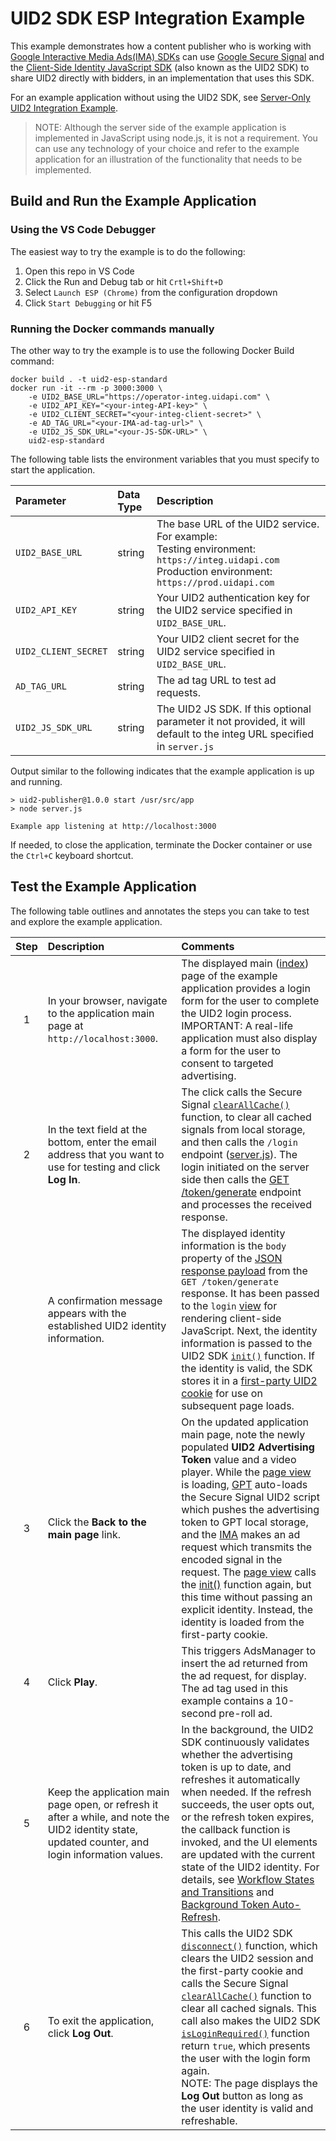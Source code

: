 # UID2 SDK ESP Integration Example

This example demonstrates how a content publisher who is working with [Google Interactive Media Ads(IMA) SDKs](https://developers.google.com/interactive-media-ads/docs/sdks/html5/client-side) can use [Google Secure Signal](https://support.google.com/admanager/answer/10488752) and the [Client-Side Identity JavaScript SDK](https://github.com/IABTechLab/uid2docs/blob/main/api/v2/sdks/client-side-identity.md) (also known as the UID2 SDK) to share UID2 directly with bidders, in an implementation that uses this SDK.

For an example application without using the UID2 SDK, see [Server-Only UID2 Integration Example](../server_only/README.md).

> NOTE: Although the server side of the example application is implemented in JavaScript using node.js, it is not a requirement. You can use any technology of your choice and refer to the example application for an illustration of the functionality that needs to be implemented.

## Build and Run the Example Application

### Using the VS Code Debugger

The easiest way to try the example is to do the following:
1. Open this repo in VS Code
1. Click the Run and Debug tab or hit `Crtl+Shift+D`
1. Select `Launch ESP (Chrome)` from the configuration dropdown
1. Click `Start Debugging` or hit F5

### Running the Docker commands manually

The other way to try the example is to use the following Docker Build command:

```
docker build . -t uid2-esp-standard
docker run -it --rm -p 3000:3000 \
    -e UID2_BASE_URL="https://operator-integ.uidapi.com" \
    -e UID2_API_KEY="<your-integ-API-key>" \
    -e UID2_CLIENT_SECRET="<your-integ-client-secret>" \
    -e AD_TAG_URL="<your-IMA-ad-tag-url>" \
    -e UID2_JS_SDK_URL="<your-JS-SDK-URL>" \
    uid2-esp-standard
```

The following table lists the environment variables that you must specify to start the application.

| Parameter            | Data Type | Description                                                                                                                                              |
| :------------------- | :-------- | :------------------------------------------------------------------------------------------------------------------------------------------------------- |
| `UID2_BASE_URL`      | string    | The base URL of the UID2 service. For example:</br>Testing environment: `https://integ.uidapi.com`<br/>Production environment: `https://prod.uidapi.com` |
| `UID2_API_KEY`       | string    | Your UID2 authentication key for the UID2 service specified in `UID2_BASE_URL`.                                                                          |
| `UID2_CLIENT_SECRET` | string    | Your UID2 client secret for the UID2 service specified in `UID2_BASE_URL`.                                                                               |
| `AD_TAG_URL`         | string    | The ad tag URL to test ad requests.                                                                                                                      |
| `UID2_JS_SDK_URL`    | string    | The UID2 JS SDK. If this optional parameter it not provided, it will default to the integ URL specified in `server.js`                                                                                                                      |

Output similar to the following indicates that the example application is up and running.

```
> uid2-publisher@1.0.0 start /usr/src/app
> node server.js

Example app listening at http://localhost:3000
```

If needed, to close the application, terminate the Docker container or use the `Ctrl+C` keyboard shortcut.

## Test the Example Application

The following table outlines and annotates the steps you can take to test and explore the example application.

| Step | Description                                                                                                                                        | Comments                                                                                                                                                                                                                                                                                                                                                                                                                                                                                                                                                                                                                                                                                                                                                                                                                |
| :--: | :------------------------------------------------------------------------------------------------------------------------------------------------- | :---------------------------------------------------------------------------------------------------------------------------------------------------------------------------------------------------------------------------------------------------------------------------------------------------------------------------------------------------------------------------------------------------------------------------------------------------------------------------------------------------------------------------------------------------------------------------------------------------------------------------------------------------------------------------------------------------------------------------------------------------------------------------------------------------------------------- |
|  1   | In your browser, navigate to the application main page at `http://localhost:3000`.                                                                 | The displayed main ([index](views/index.html)) page of the example application provides a login form for the user to complete the UID2 login process.</br>IMPORTANT: A real-life application must also display a form for the user to consent to targeted advertising.                                                                                                                                                                                                                                                                                                                                                                                                                                                                                                                                                  |
|  2   | In the text field at the bottom, enter the email address that you want to use for testing and click **Log In**.                                    | The click calls the Secure Signal [`clearAllCache()`](https://developers.google.com/publisher-tag/reference#googletag.secureSignals.SecureSignalProvidersArray_clearAllCache) function, to clear all cached signals from local storage, and then calls the `/login` endpoint ([server.js](server.js)). The login initiated on the server side then calls the [GET /token/generate](https://github.com/IABTechLab/uid2docs/blob/main/api/v1/endpoints/get-token-generate.md#response-format) endpoint and processes the received response.                                                                                                                                                                                                                                                                               |
|      | A confirmation message appears with the established UID2 identity information.                                                                     | The displayed identity information is the `body` property of the [JSON response payload](https://github.com/IABTechLab/uid2docs/blob/main/api/v1/endpoints/get-token-generate.md#response-format) from the `GET /token/generate` response. It has been passed to the `login` [view](views/login.html) for rendering client-side JavaScript. Next, the identity information is passed to the UID2 SDK [`init()`](https://github.com/IABTechLab/uid2docs/blob/main/api/v2/sdks/client-side-identity.md#initopts-object-void) function. If the identity is valid, the SDK stores it in a [first-party UID2 cookie](https://github.com/IABTechLab/uid2docs/blob/main/api/v2/sdks/client-side-identity.md#uid2-cookie-format) for use on subsequent page loads.                                                              |
|  3   | Click the **Back to the main page** link.                                                                                                          | On the updated application main page, note the newly populated **UID2 Advertising Token** value and a video player. While the [page view](views/index.html) is loading, [GPT](https://developers.google.com/publisher-tag/reference#googletag) auto-loads the Secure Signal UID2 script which pushes the advertising token to GPT local storage, and the [IMA](https://developers.google.com/interactive-media-ads/docs/sdks/html5/client-side) makes an ad request which transmits the encoded signal in the request. The [page view](views/index.html) calls the [init()](https://github.com/IABTechLab/uid2docs/blob/main/api/v2/sdks/client-side-identity.md#initopts-object-void) function again, but this time without passing an explicit identity. Instead, the identity is loaded from the first-party cookie. |
|  4   | Click **Play**.                                                                                                                                    | This triggers AdsManager to insert the ad returned from the ad request, for display. The ad tag used in this example contains a 10-second pre-roll ad.                                                                                                                                                                                                                                                                                                                                                                                                                                                                                                                                                                                                                                                                  |
|  5   | Keep the application main page open, or refresh it after a while, and note the UID2 identity state, updated counter, and login information values. | In the background, the UID2 SDK continuously validates whether the advertising token is up to date, and refreshes it automatically when needed. If the refresh succeeds, the user opts out, or the refresh token expires, the callback function is invoked, and the UI elements are updated with the current state of the UID2 identity. For details, see [Workflow States and Transitions](https://github.com/IABTechLab/uid2docs/blob/main/api/v2/sdks/client-side-identity.md#workflow-states-and-transitions) and [Background Token Auto-Refresh](https://github.com/IABTechLab/uid2docs/blob/main/api/v2/sdks/client-side-identity.md#background-token-auto-refresh).                                                                                                                                              |
|  6   | To exit the application, click **Log Out**.                                                                                                        | This calls the UID2 SDK [`disconnect()`](https://github.com/IABTechLab/uid2docs/blob/main/api/v2/sdks/client-side-identity.md#disconnect-void) function, which clears the UID2 session and the first-party cookie and calls the Secure Signal [`clearAllCache()`](https://developers.google.com/publisher-tag/reference#googletag.secureSignals.SecureSignalProvidersArray_clearAllCache) function to clear all cached signals. This call also makes the UID2 SDK [`isLoginRequired()`](https://github.com/IABTechLab/uid2docs/blob/main/api/v2/sdks/client-side-identity.md#isloginrequired-boolean) function return `true`, which presents the user with the login form again.<br/> NOTE: The page displays the **Log Out** button as long as the user identity is valid and refreshable.                             |
